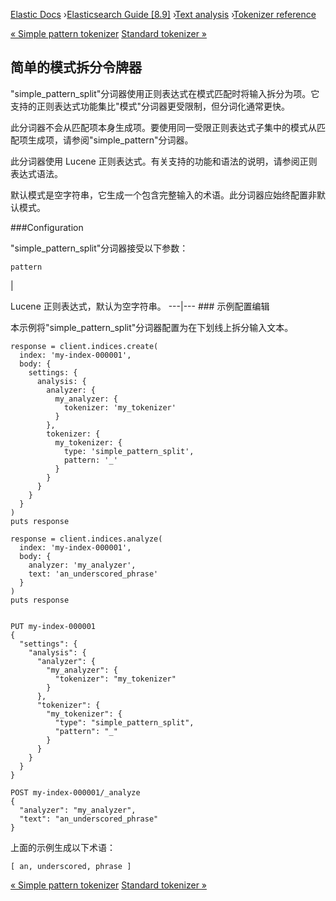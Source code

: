 

[Elastic Docs](/guide/) ›[Elasticsearch Guide [8.9]](index.md) ›[Text
analysis](analysis.md) ›[Tokenizer reference](analysis-tokenizers.md)

[« Simple pattern tokenizer](analysis-simplepattern-tokenizer.md) [Standard
tokenizer »](analysis-standard-tokenizer.md)

## 简单的模式拆分令牌器

"simple_pattern_split"分词器使用正则表达式在模式匹配时将输入拆分为项。它支持的正则表达式功能集比"模式"分词器更受限制，但分词化通常更快。

此分词器不会从匹配项本身生成项。要使用同一受限正则表达式子集中的模式从匹配项生成项，请参阅"simple_pattern"分词器。

此分词器使用 Lucene 正则表达式。有关支持的功能和语法的说明，请参阅正则表达式语法。

默认模式是空字符串，它生成一个包含完整输入的术语。此分词器应始终配置非默认模式。

###Configuration

"simple_pattern_split"分词器接受以下参数：

`pattern`

|

Lucene 正则表达式，默认为空字符串。   ---|--- ### 示例配置编辑

本示例将"simple_pattern_split"分词器配置为在下划线上拆分输入文本。

    
    
    response = client.indices.create(
      index: 'my-index-000001',
      body: {
        settings: {
          analysis: {
            analyzer: {
              my_analyzer: {
                tokenizer: 'my_tokenizer'
              }
            },
            tokenizer: {
              my_tokenizer: {
                type: 'simple_pattern_split',
                pattern: '_'
              }
            }
          }
        }
      }
    )
    puts response
    
    response = client.indices.analyze(
      index: 'my-index-000001',
      body: {
        analyzer: 'my_analyzer',
        text: 'an_underscored_phrase'
      }
    )
    puts response
    
    
    PUT my-index-000001
    {
      "settings": {
        "analysis": {
          "analyzer": {
            "my_analyzer": {
              "tokenizer": "my_tokenizer"
            }
          },
          "tokenizer": {
            "my_tokenizer": {
              "type": "simple_pattern_split",
              "pattern": "_"
            }
          }
        }
      }
    }
    
    POST my-index-000001/_analyze
    {
      "analyzer": "my_analyzer",
      "text": "an_underscored_phrase"
    }

上面的示例生成以下术语：

    
    
    [ an, underscored, phrase ]

[« Simple pattern tokenizer](analysis-simplepattern-tokenizer.md) [Standard
tokenizer »](analysis-standard-tokenizer.md)
